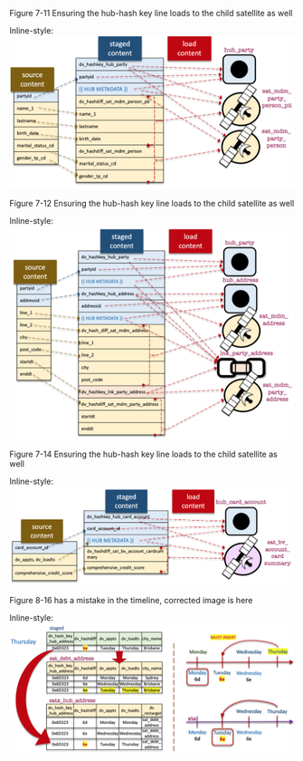 Figure 7-11 Ensuring the hub-hash key line loads to the child satellite as well

Inline-style:
![alt text](Figure_7-11.jpg "business key and descriptive content staged and loaded to a hub and satellite split")

Figure 7-12 Ensuring the hub-hash key line loads to the child satellite as well

Inline-style:
![alt text](Figure_7-12.jpg "staging a relationship, descriptive content and keys before loading to hubs, a link and satellites")

Figure 7-14 Ensuring the hub-hash key line loads to the child satellite as well

Inline-style:
![alt text](Figure_7-14.jpg "staging and loading business vault artefacts")

Figure 8-16 has a mistake in the timeline, corrected image is here

Inline-style:
![alt text](Figure_8-16.jpg "Time line correction scenario 5, last update")
